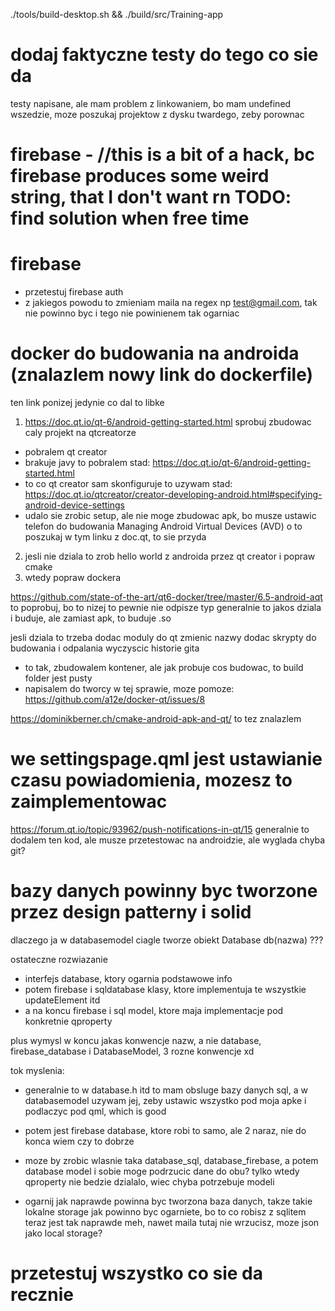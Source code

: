 
./tools/build-desktop.sh && ./build/src/Training-app




# dodaj faktyczne testy do tego co sie da
testy napisane, ale mam problem z linkowaniem, bo mam undefined wszedzie, moze poszukaj projektow z dysku twardego, zeby porownac


# firebase - //this is a bit of a hack, bc firebase produces some weird string, that I don't want rn TODO: find solution when free time



# firebase
- przetestuj firebase auth
- z jakiegos powodu to zmieniam maila na regex np test@gmail.com, tak nie powinno byc i tego nie powinienem tak ogarniac


# docker do budowania na androida (znalazlem nowy link do dockerfile)
ten link ponizej jedynie co dal to libke
1. https://doc.qt.io/qt-6/android-getting-started.html sprobuj zbudowac caly projekt na qtcreatorze
- pobralem qt creator
- brakuje javy to pobralem stad: https://doc.qt.io/qt-6/android-getting-started.html
- to co qt creator sam skonfiguruje to uzywam stad: https://doc.qt.io/qtcreator/creator-developing-android.html#specifying-android-device-settings
- udalo sie zrobic setup, ale nie moge zbudowac apk, bo musze ustawic telefon do budowania
Managing Android Virtual Devices (AVD) o to poszukaj w tym linku z doc.qt, to sie przyda

2. jesli nie dziala to zrob hello world z androida przez qt creator i popraw cmake
3. wtedy popraw dockera


https://github.com/state-of-the-art/qt6-docker/tree/master/6.5-android-aqt to poprobuj, bo to nizej to pewnie nie odpisze typ
generalnie to jakos dziala i buduje, ale zamiast apk, to buduje .so


jesli dziala to trzeba dodac moduly do qt
zmienic nazwy
dodac skrypty do budowania i odpalania
wyczyscic historie gita



- to tak, zbudowalem kontener, ale jak probuje cos budowac, to build folder jest pusty
- napisalem do tworcy w tej sprawie, moze pomoze: https://github.com/a12e/docker-qt/issues/8


https://dominikberner.ch/cmake-android-apk-and-qt/ to tez znalazlem

# we settingspage.qml jest ustawianie czasu powiadomienia, mozesz to zaimplementowac
https://forum.qt.io/topic/93962/push-notifications-in-qt/15
generalnie to dodalem ten kod, ale musze przetestowac na androidzie, ale wyglada chyba git?

# bazy danych powinny byc tworzone przez design patterny i solid
dlaczego ja w databasemodel ciagle tworze obiekt Database db(nazwa) ???

ostateczne rozwiazanie
- interfejs database, ktory ogarnia podstawowe info
- potem firebase i sqldatabase klasy, ktore implementuja te wszystkie updateElement itd
- a na koncu firebase i sql model, ktore maja implementacje pod konkretnie qproperty

plus wymysl w koncu jakas konwencje nazw, a nie database, firebase_database i DatabaseModel, 3 rozne konwencje xd


tok myslenia:
- generalnie to w database.h itd to mam obsluge bazy danych sql, a w databasemodel uzywam jej, zeby ustawic wszystko pod moja apke i podlaczyc pod qml, which is good
- potem jest firebase database, ktore robi to samo, ale 2 naraz, nie do konca wiem czy to dobrze
- moze by zrobic wlasnie taka database_sql, database_firebase, a potem database model i sobie moge podrzucic dane do obu? tylko wtedy qproperty nie bedzie dzialalo, wiec chyba potrzebuje modeli


-  ogarnij jak naprawde powinna byc tworzona baza danych, takze takie lokalne storage jak powinno byc ogarniete, bo to co robisz z sqlitem teraz jest tak naprawde meh, nawet maila tutaj nie wrzucisz, moze json jako local storage?




# przetestuj wszystko co sie da recznie